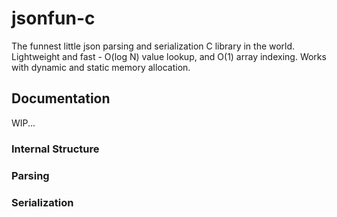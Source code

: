 # jsonfun-c

The funnest little json parsing and serialization C library in the world. Lightweight and fast - O(log N) value lookup, and O(1) array indexing. Works with dynamic and static memory allocation. 

## Documentation
WIP...

### Internal Structure
### Parsing
### Serialization